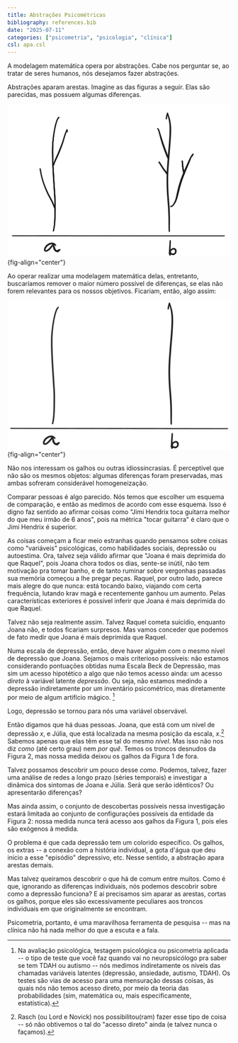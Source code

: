 ```yaml
---
title: Abstrações Psicométricas 
bibliography: references.bib 
date: "2025-07-11"
categories: ["psicometria", "psicologia", "clínica"]
csl: apa.csl
---
```


A modelagem matemática opera por abstrações. Cabe nos perguntar se, ao tratar de seres humanos, nós desejamos fazer abstrações.

Abstrações aparam arestas. Imagine as das figuras a seguir. Elas são parecidas, mas possuem algumas diferenças.

![Figura 1](images/paste-1.png){fig-align="center"}

Ao operar realizar uma modelagem matemática delas, entretanto, buscaríamos remover o maior número possível de diferenças, se elas não forem relevantes para os nossos objetivos. Ficariam, então, algo assim:

![Figura 2](images/paste-2.png){fig-align="center"}

Não nos interessam os galhos ou outras idiossincrasias. É perceptível que não são os mesmos objetos: algumas diferenças foram preservadas, mas ambas sofreram considerável homogeneização.

Comparar pessoas é algo parecido. Nós temos que escolher um esquema de comparação, e então as medimos de acordo com esse esquema. Isso é digno faz sentido ao afirmar coisas como "Jimi Hendrix toca guitarra melhor do que meu irmão de 6 anos", pois na métrica "tocar guitarra" é claro que o Jimi Hendrix é superior.

As coisas começam a ficar meio estranhas quando pensamos sobre coisas como "variáveis" psicológicas, como habilidades sociais, depressão ou autoestima. Ora, talvez seja válido afirmar que "Joana é mais deprimida do que Raquel", pois Joana chora todos os dias, sente-se inútil, não tem motivação pra tomar banho, e de tanto ruminar sobre vergonhas passadas sua memória começou a lhe pregar peças. Raquel, por outro lado, parece mais alegre do que nunca: está tocando baixo, viajando com certa frequência, lutando krav magá e recentemente ganhou um aumento. Pelas características exteriores é possível inferir que Joana é mais deprimida do que Raquel.

Talvez não seja realmente assim. Talvez Raquel cometa suicídio, enquanto Joana não, e todos ficariam surpresos. Mas vamos conceder que podemos de fato medir que Joana é mais deprimida que Raquel.

Numa escala de depressão, então, deve haver alguém com o mesmo nível de depressão que Joana. Sejamos o mais criterioso possíveis: não estamos considerando pontuações obtidas numa Escala Beck de Depressão, mas sim um acesso hipotético a algo que não temos acesso ainda: um acesso *direto* à variável latente *depressão*. Ou seja, não estamos medindo a depressão indiretamente por um inventário psicométrico, mas diretamente por meio de algum artifício mágico. [^1]

[^1]: Na avaliação psicológica, testagem psicológica ou psicometria aplicada -- o tipo de teste que você faz quando vai no neuropsicólogo pra saber se tem TDAH ou autismo -- nós medimos indiretamente os níveis das chamadas variáveis latentes (depressão, ansiedade, autismo, TDAH). Os testes são vias de acesso para uma mensuração dessas coisas, às quais nós não temos acesso direto, por meio da teoria das probabilidades (sim, matemática ou, mais especificamente, estatística).

Logo, depressão se tornou para nós uma variável observável.

Então digamos que há duas pessoas. Joana, que está com um nível de depressão $x$, e Júlia, que está localizada na mesma posição da escala, $x$.[^2] Sabemos apenas que elas têm esse tal do mesmo *nível*. Mas isso não nos diz *como* (até certo grau) nem *por quê*. Temos os troncos desnudos da Figura 2, mas nossa medida deixou os galhos da Figura 1 de fora.

[^2]: Rasch (ou Lord e Novick) nos possibilitou(ram) fazer esse tipo de coisa -- só não obtivemos o tal do "acesso direto" ainda (e talvez nunca o façamos).

Talvez possamos descobrir um pouco desse *como*. Podemos, talvez, fazer uma análise de redes a longo prazo (séries temporais) e investigar a dinâmica dos sintomas de Joana e Júlia. Será que serão idênticos? Ou apresentarão diferenças?

Mas ainda assim, o conjunto de descobertas possíveis nessa investigação estará limitada ao conjunto de configurações possíveis da entidade da Figura 2: nossa medida nunca terá acesso aos galhos da Figura 1, pois eles são exógenos à medida.

O problema é que cada depressão tem um colorido específico. Os galhos, os extras -- a conexão com a história individual, a gota d'água que deu início a esse "episódio" depressivo, etc. Nesse sentido, a abstração apara arestas demais.

Mas talvez queiramos descobrir o que há de comum entre muitos. Como é que, ignorando as diferenças individuais, nós podemos descobrir sobre como a depressão funciona? E aí precisamos sim aparar as arestas, cortas os galhos, porque eles são excessivamente peculiares aos troncos individuais em que originalmente se encontram.

Psicometria, portanto, é uma maravilhosa ferramenta de pesquisa -- mas na clínica não há nada melhor do que a escuta e a fala.